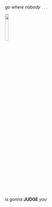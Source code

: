 *go where nobody . . .*

<img src="https://cloud.githubusercontent.com/assets/1000054011.png" width="15%"></img>

*is gonna* **JUDGE** *you*
